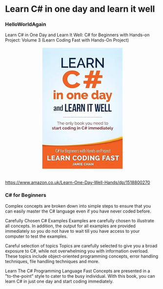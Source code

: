 # Learn C# in one day and learn it well

### HelloWorldAgain

Learn C# in One Day and Learn It Well: C# for Beginners with Hands-on Project: Volume 3 (Learn Coding Fast with Hands-On Project)
<br>

<div align="center">
    <a href="https://www.amazon.co.uk/Learn-One-Day-Well-Hands/dp/1518800270" target="_blank">
        <img alt="lamp" src="https://github.com/Valikahn/HelloWorldAgain/blob/master/img/book.png">
    </a>
</div>

<br>

https://www.amazon.co.uk/Learn-One-Day-Well-Hands/dp/1518800270

### C# for Beginners
Complex concepts are broken down into simple steps to ensure that you can easily master the C# language even if you have never coded before.

Carefully Chosen C# Examples
Examples are carefully chosen to illustrate all concepts. In addition, the output for all examples are provided immediately so you do not have to wait till you have access to your computer to test the examples.

Careful selection of topics
Topics are carefully selected to give you a broad exposure to C#, while not overwhelming you with information overload. These topics include object-oriented programming concepts, error handling techniques, file handling techniques and more.

Learn The C# Programming Language Fast
Concepts are presented in a "to-the-point" style to cater to the busy individual. With this book, you can learn C# in just one day and start coding immediately.